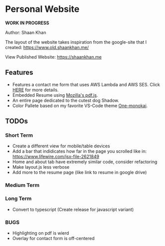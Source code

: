 # Personal Website

**WORK IN PROGRESS**

Author: Shaan Khan

The layout of the website takes inspiration from the google-site that I created:
https://www.old.shaankhan.me/

View Published Website: https://shaankhan.me

## Features
- Features a contact me form that uses AWS Lambda and AWS SES.  Click [HERE](https://github.com/ContactShaanKhan/Contact-Me-Form) for more details.
- Embedded Resume using [Mozilla's pdf.js](https://github.com/mozilla/pdf.js).
- An entire page dedicated to the cutest dog Shadow.
- Color Pallete based on my favorite VS-Code theme [One-monokai](https://github.com/azemoh/vscode-one-monokai/blob/master/colors.scss).

## TODOs
### Short Term 
- Create a different view for mobile/table devices   
- Add a bar that indidicates how far in the page you scrolled like in: https://www.lifewire.com/jsx-file-2621849  
- Home and about tab have extremely similar code, consider refactoring  
- Make layout.js less verbose   
- Add more to the resume page (like link to resume in google drive)  

### Medium Term 

### Long Term
- Convert to typescript (Create release for javascript variant)


### BUGS 
- Highlighting on pdf is wierd  
- Overlay for contact form is off-centered